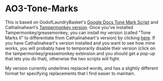 # AO3-Tone-Marks

This is based on GodofLaundryBasket's [Google Docs Tone Mark Script](https://godoflaundrybaskets.dreamwidth.org/3315.html) and Cathalinaheart's [Tampermonkey version](https://github.com/Cathalinaheart/AO3-Tone-Marks). Once you've installed Tampermonkey/greasemonkey, you can install my version (called "Tone Marks II" to differentiate from Cathalinaheart's version) by clicking [here](https://github.com/irrationalpie7/AO3-Tone-Marks/raw/main/Tone%20Marks%20II.pub.user.js). If you have Cathalinaheart's version installed and you want to see how mine works, you will probably have to temporarily disable their version (click on the tampermonkey/greasemonkey extension and you should get a pop-up that lets you do that), otherwise the two scripts will fight.

My version currently underlines replaced words, and has a slightly different format for specifying replacements that I find easier to maintain.
